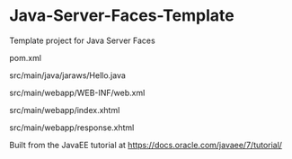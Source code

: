 # Java-Server-Faces-Template
Template project for Java Server Faces

pom.xml

src/main/java/jaraws/Hello.java

src/main/webapp/WEB-INF/web.xml

src/main/webapp/index.xhtml

src/main/webapp/response.xhtml


Built from the JavaEE tutorial at https://docs.oracle.com/javaee/7/tutorial/
